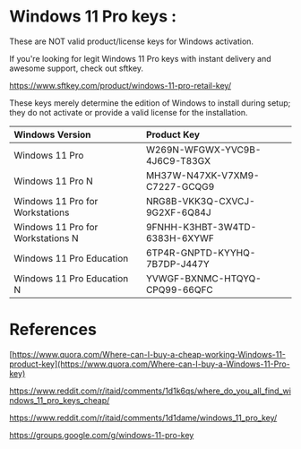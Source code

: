 # Windows 11 Pro keys :

These are NOT valid product/license keys for Windows activation. 

If you're looking for legit Windows 11 Pro keys with instant delivery and awesome support, check out sftkey.

https://www.sftkey.com/product/windows-11-pro-retail-key/

These keys merely determine the edition of Windows to install during setup; they do not activate or provide a valid license for the installation.


| Windows Version                      | Product Key                   |
|:-------------------------------------|:------------------------------|
| Windows 11 Pro                       | W269N-WFGWX-YVC9B-4J6C9-T83GX |
| Windows 11 Pro N                     | MH37W-N47XK-V7XM9-C7227-GCQG9 |
| Windows 11 Pro for Workstations      | NRG8B-VKK3Q-CXVCJ-9G2XF-6Q84J |
| Windows 11 Pro for Workstations N    | 9FNHH-K3HBT-3W4TD-6383H-6XYWF |
| Windows 11 Pro Education             | 6TP4R-GNPTD-KYYHQ-7B7DP-J447Y |
| Windows 11 Pro Education N           | YVWGF-BXNMC-HTQYQ-CPQ99-66QFC |


References
==========

[https://www.quora.com/Where-can-I-buy-a-cheap-working-Windows-11-product-key](https://www.quora.com/Where-can-I-buy-a-Windows-11-Pro-key)

https://www.reddit.com/r/itaid/comments/1d1k6qs/where_do_you_all_find_windows_11_pro_keys_cheap/

https://www.reddit.com/r/itaid/comments/1d1dame/windows_11_pro_key/

https://groups.google.com/g/windows-11-pro-key
